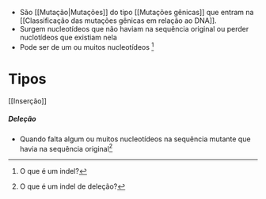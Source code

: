 + São [[Mutação|Mutações]] do tipo [[Mutações gênicas]] que entram na [[Classificação das mutações gênicas em relação ao DNA]].
+ Surgem nucleotídeos que não haviam na sequência original ou perder nuclotídeos que existiam nela
+ Pode ser de um ou muitos nucleotídeos [^644606]

[^644606]: O que é um indel?

# Tipos
[[Inserção]]

##### Deleção
+ Quando falta algum ou muitos nucleotídeos na sequência mutante que havia na sequência original[^757348]

[^757348]: O que é um indel de deleção?
